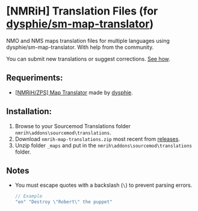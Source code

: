 # [NMRiH] Translation Files (for [dysphie/sm-map-translator](https://github.com/dysphie/sm-map-translator))

NMO and NMS maps translation files for multiple languages using dysphie/sm-map-translator. With help from the community.

You can submit new translations or suggest corrections. [See how](https://github.com/Uncle-Tio/nmrih-maps-translation-files/).

## Requeriments:
- [[NMRiH/ZPS] Map Translator](https://github.com/dysphie/sm-map-translator) made by [dysphie](https://github.com/dysphie).

## Installation:
1. Browse to your Sourcemod Translations folder `nmrih\addons\sourcemod\translations`.
2. Download `nmrih-map-translations.zip` most recent from [releases](https://github.com/Uncle-Tio/nmrih-maps-translation-files/releases).
3. Unzip folder `_maps` and put in the `nmrih\addons\sourcemod\translations` folder.

## Notes

- You must escape quotes with a backslash (`\`) to prevent parsing errors.

	```cpp
	// Example 
	"en" "Destroy \"Robert\" the puppet"
	```

